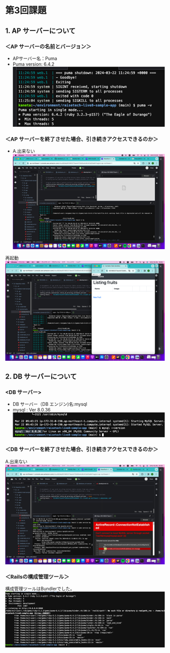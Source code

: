 # 第3回課題

## 1. AP サーバーについて
### ＜AP サーバーの名前とバージョン＞  
- APサーバー名：Puma  
- Puma version: 6.4.2  
![APサーバーの確認](lecture03-img/aplog.png)

### ＜AP サーバーを終了させた場合、引き続きアクセスできるのか＞
- A.出来ない  
![APサーバーを停止](lecture03-img/apstop.png)  

再起動  
![APサーバーを停止](lecture03-img/aprun.png)


### 

## 2. DB サーバーについて  
###  <DB サーバー>  
-  DB サーバー（DB エンジン)名:mysql
-  mysql : Ver 8.0.36  
![DBサーバー](lecture03-img/dblog.png)  

### ＜DB サーバーを終了させた場合、引き続きアクセスできるのか＞  
A.出来ない  
![DBサーバーを停止](lecture03/lecture03-img/dbstop.png)  


### ＜Railsの構成管理ツール＞  
構成管理ツールはBundlerでした。
![構成管理ツール](lecture03-img/binder.png)  
